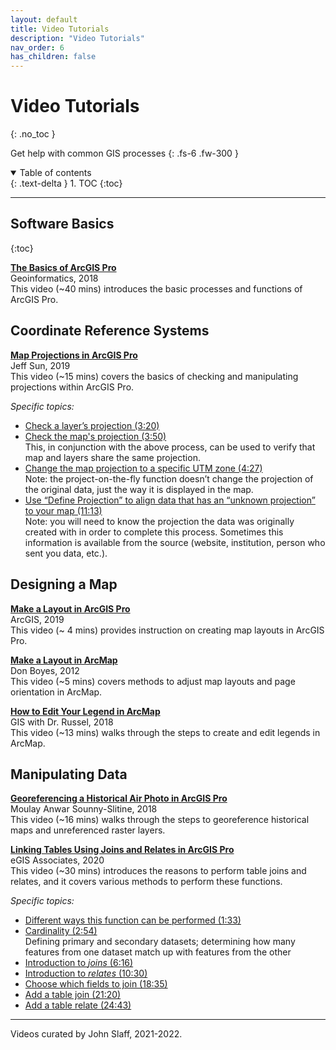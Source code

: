 ```yaml
---
layout: default
title: Video Tutorials
description: "Video Tutorials"
nav_order: 6
has_children: false
---
```


# Video Tutorials
{: .no_toc }

Get help with common GIS processes
{: .fs-6 .fw-300 }

<details open markdown="block">
  <summary>
    Table of contents
  </summary>
  {: .text-delta }
1. TOC
{:toc}
</details>

---
## Software Basics
{:toc}

**[The Basics of ArcGIS Pro](https://www.youtube.com/watch?v=BFYG9oEV1EE&t=720s)**
<br>Geoinformatics, 2018
<br>This video (~40 mins) introduces the basic processes and functions of ArcGIS Pro.

## Coordinate Reference Systems
**[Map Projections in ArcGIS Pro](https://youtu.be/2MKyts2e0Ww)**
<br>Jeff Sun, 2019
<br> This video (~15 mins) covers the basics of checking and manipulating projections within ArcGIS Pro.

*Specific topics:*
* [Check a layer’s projection (3:20)](https://youtu.be/2MKyts2e0Ww?t=199)
* [Check the map's projection (3:50)](https://youtu.be/2MKyts2e0Ww?t=230)
<br>This, in conjunction with the above process, can be used to verify that map and layers share the same projection.
* [Change the map projection to a specific UTM zone (4:27)](https://youtu.be/2MKyts2e0Ww?t=266)
<br>Note: the project-on-the-fly function doesn’t change the projection of the original data, just the way it is displayed in the map.
* [Use “Define Projection” to align data that has an “unknown projection” to your map (11:13)](https://youtu.be/2MKyts2e0Ww?t=673)
<br>Note: you will need to know the projection the data was originally created with in order to complete this process. Sometimes this information is available from the source (website, institution, person who sent you data, etc.).

## Designing a Map
**[Make a Layout in ArcGIS Pro](https://www.youtube.com/watch?v=NZ9ei4-23MM)**
<br>ArcGIS, 2019
<br>This video (~ 4 mins) provides instruction on creating map layouts in ArcGIS Pro.

**[Make a Layout in ArcMap](https://www.youtube.com/watch?v=U2Z8XXJj-fs)**
<br>Don Boyes, 2012
<br>This video (~5 mins) covers methods to adjust map layouts and page orientation in ArcMap.

**[How to Edit Your Legend in ArcMap](https://www.youtube.com/watch?v=sCc6y7cbPt8)**
<br>GIS with Dr. Russel, 2018
<br>This video (~13 mins) walks through the steps to create and edit legends in ArcMap.

## Manipulating Data

**[Georeferencing a Historical Air Photo in ArcGIS Pro](https://www.youtube.com/watch?v=PORJevqTy4c)**
<br>Moulay Anwar Sounny-Slitine, 2018
<br>This video (~16 mins) walks through the steps to georeference historical maps and unreferenced raster layers.

**[Linking Tables Using Joins and Relates in ArcGIS Pro](https://www.youtube.com/watch?v=KuhCl-6vtOY)**
<br>eGIS Associates, 2020
<br>This video (~30 mins) introduces the reasons to perform table joins and relates, and it covers various methods to perform these functions.

*Specific topics:*
* [Different ways this function can be performed (1:33)](https://youtu.be/KuhCl-6vtOY?t=93)
* [Cardinality (2:54)](https://youtu.be/KuhCl-6vtOY?t=174)
<br>Defining primary and secondary datasets; determining how many features from one dataset match up with features from the other
* [Introduction to *joins* (6:16)](https://youtu.be/KuhCl-6vtOY?t=376)
* [Introduction to *relates* (10:30)](https://youtu.be/KuhCl-6vtOY?t=629)
* [Choose which fields to join (18:35)](https://youtu.be/KuhCl-6vtOY?t=1114)
* [Add a table join (21:20)](https://youtu.be/KuhCl-6vtOY?t=1280)
* [Add a table relate (24:43)](https://youtu.be/KuhCl-6vtOY?t=1483)

---

Videos curated by John Slaff, 2021-2022.
